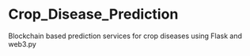# Crop_Disease_Prediction
Blockchain based prediction services for crop diseases using Flask and web3.py 
